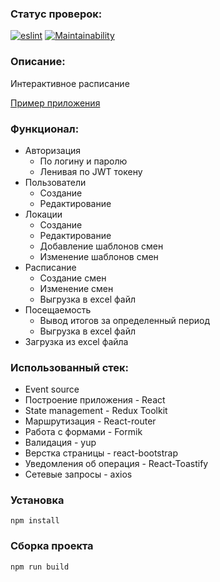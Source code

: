 ### Статус проверок:
[![eslint](https://github.com/Timurkazan99/schedule/actions/workflows/eslint.yml/badge.svg)](https://github.com/Timurkazan99/schedule/actions/workflows/eslint.yml)
[![Maintainability](https://api.codeclimate.com/v1/badges/48ef3b812faf43b233f4/maintainability)](https://codeclimate.com/github/Timurkazan99/schedule/maintainability)
### Описание:
Интерактивное расписание

[Пример приложения](http://ovz1.j66826829.wmekm.vps.myjino.ru/schedule/)

### Функционал:

- Авторизация
    - По логину и паролю
    - Ленивая по JWT токену
- Пользователи
    - Создание
    - Редактирование
- Локации
    - Создание
    - Редактирование
    - Добавление шаблонов смен
    - Изменение шаблонов смен
- Расписание
    - Создание смен
    - Изменение смен
    - Выгрузка в excel файл
- Посещаемость
    - Вывод итогов за определенный период
    - Выгрузка в excel файл
- Загрузка из excel файла

### Использованный стек:
- Event source
- Построение приложения - React
- State management - Redux Toolkit
- Маршрутизация - React-router
- Работа с формами - Formik
- Валидация - yup
- Верстка страницы - react-bootstrap
- Уведомления об операция - React-Toastify
- Сетевые запросы - axios

### Установка
`npm install`

### Сборка проекта
`npm run build`